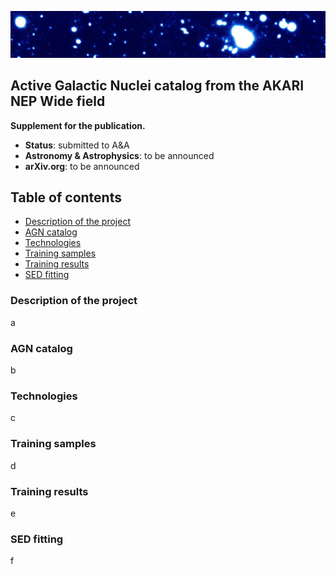 
![](img_w.jpeg?raw=true "Optional Title")

## Active Galactic Nuclei catalog from the AKARI NEP Wide field
**Supplement for the publication.**

* **Status**: submitted to A&A
* **Astronomy & Astrophysics**: to be announced
* **arXiv.org**: to be announced


## Table of contents
* [Description of the project](#description-of-the-project)
* [AGN catalog](#agn-catalog)
* [Technologies](#technologies)
* [Training samples](#training-samples)
* [Training results](#training-results)
* [SED fitting](#sed-fitting)

### Description of the project
a

### AGN catalog
b

### Technologies
c

### Training samples
d

### Training results
e

### SED fitting
f
